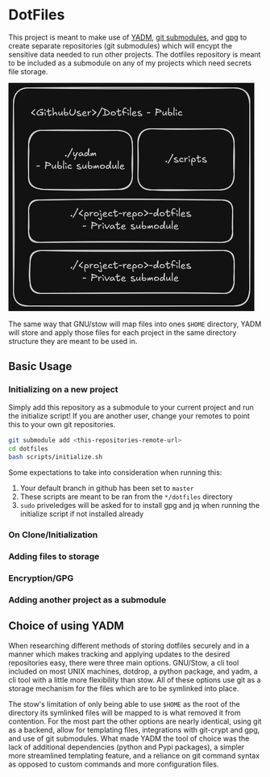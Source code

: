 # DotFiles

This project is meant to make use of [YADM](https://yadm.io/), [git submodules](https://git-scm.com/book/en/v2/Git-Tools-Submodules), and [gpg](https://gnupg.org/) to create separate repositories (git submodules) which will encypt the sensitive data needed to run other projects. The dotfiles repository is meant to be included as a submodule on any of my projects which need secrets file storage.

![Repository Structure](./media/structure.png)

The same way that GNU/stow will map files into ones `$HOME` directory, YADM will store and apply those files for each project in the same directory structure they are meant to be used in.

## Basic Usage

### Initializing on a new project

Simply add this repository as a submodule to your current project and run the initialize script!
If you are another user, change your remotes to point this to your own git repositories.

```bash
git submodule add <this-repositories-remote-url>
cd dotfiles
bash scripts/initialize.sh
```

Some expectations to take into consideration when running this:

1. Your default branch in github has been set to `master`
2. These scripts are meant to be ran from the `*/dotfiles` directory
3. `sudo` priveledges will be asked for to install gpg and jq when running the initialize script if not installed already

### On Clone/Initialization

### Adding files to storage

### Encryption/GPG

### Adding another project as a submodule

## Choice of using YADM

When researching different methods of storing dotfiles securely and in a manner which makes tracking and applying updates to the desired repositories easy, there were three main options. GNU/Stow, a cli tool included on most UNIX machines, dotdrop, a python package, and yadm, a cli tool with a little more flexibility than stow. All of these options use git as a storage mechanism for the files which are to be symlinked into place.

The stow's limitation of only being able to use `$HOME` as the root of the directory its symlinked files will be mapped to is what removed it from contention. For the most part the other options are nearly identical, using git as a backend, allow for templating files, integrations with git-crypt and gpg, and use of git submodules. What made YADM the tool of choice was the lack of additional dependencies (python and Pypi packages), a simpler more streamlined templating feature, and a reliance on git command syntax as opposed to custom commands and more configuration files.
